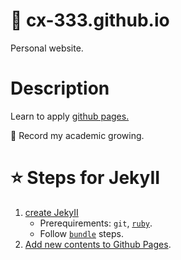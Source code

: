 # :rocket: cx-333.github.io
Personal website.

# Description

Learn to apply [github pages.](https://docs.github.com/en/pages/quickstart) 

:rocket: Record my academic growing.


# :star: Steps for JekyII 

1. [create JekyII](https://docs.github.com/zh/pages/setting-up-a-github-pages-site-with-jekyll/creating-a-github-pages-site-with-jekyll)
    - Prerequirements: `git`, [`ruby`](https://www.ruby-lang.org/en/documentation/installation/).
    - Follow [`bundle`](https://bundler.io/) steps. 
2. [Add new contents to Github Pages](https://docs.github.com/zh/pages/setting-up-a-github-pages-site-with-jekyll/adding-content-to-your-github-pages-site-using-jekyll).

